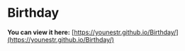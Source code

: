 # Birthday



**You can view it here:** [https://younestr.github.io/Birthday/](https://younestr.github.io/Birthday/)
